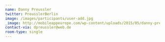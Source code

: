 ```yaml
---
name: Danny Preussler
twitter: PreusslerBerlin
image: /images/participants/user-add.jpg
_image: http://mobileappeurope.com/wp-content/uploads/2015/05/danny-preussler.png
contact-via: dpreussler@web.de
room-type: single
---
```

